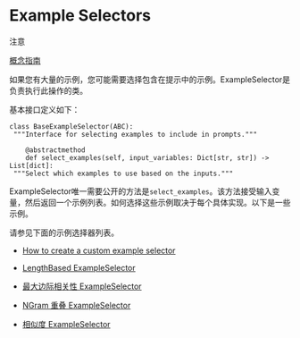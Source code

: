 Example Selectors
======

注意

[概念指南](https://docs.langchain.com/docs/components/prompts/example-selectors)

如果您有大量的示例，您可能需要选择包含在提示中的示例。ExampleSelector是负责执行此操作的类。

基本接口定义如下：

```
class BaseExampleSelector(ABC):
 """Interface for selecting examples to include in prompts."""

    @abstractmethod
    def select_examples(self, input_variables: Dict[str, str]) -> List[dict]:
 """Select which examples to use based on the inputs."""

```

ExampleSelector唯一需要公开的方法是`select_examples`。该方法接受输入变量，然后返回一个示例列表。如何选择这些示例取决于每个具体实现。以下是一些示例。

请参见下面的示例选择器列表。

* [How to create a custom example selector](example_selectors/examples/custom_example_selector)
* [LengthBased ExampleSelector](example_selectors/examples/length_based)
* [最大边际相关性 ExampleSelector](example_selectors/examples/mmr)
* [NGram 重叠 ExampleSelector](example_selectors/examples/ngram_overlap)

* [相似度 ExampleSelector](example_selectors/examples/similarity)

